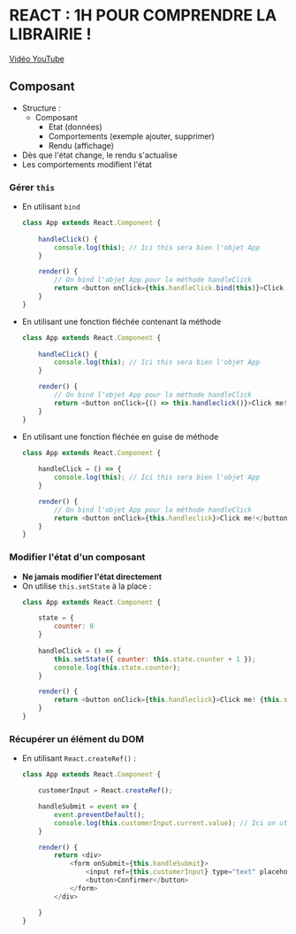# REACT : 1H POUR COMPRENDRE LA LIBRAIRIE !

[Vidéo YouTube](https://www.youtube.com/watch?v=no82oluCZag)

## Composant

* Structure :
    * Composant
        * Etat (données)
        * Comportements (exemple ajouter, supprimer)
        * Rendu (affichage)
* Dès que l'état change, le rendu s'actualise
* Les comportements modifient l'état

### Gérer `this`

* En utilisant `bind`
    ```js
    class App extends React.Component {
        
        handleClick() {
            console.log(this); // Ici this sera bien l'objet App
        }

        render() {
            // On bind l'objet App pour la méthode handleClick
            return <button onClick={this.handleClick.bind(this)}>Click me!</button>
        }
    }
    ```
* En utilisant une fonction fléchée contenant la méthode
    ```js
    class App extends React.Component {
        
        handleClick() {
            console.log(this); // Ici this sera bien l'objet App
        }

        render() {
            // On bind l'objet App pour la méthode handleClick
            return <button onClick={() => this.handleclick()}>Click me!</button>
        }
    }
    ```
* En utilisant une fonction fléchée en guise de méthode
    ```js
    class App extends React.Component {
        
        handleClick = () => {
            console.log(this); // Ici this sera bien l'objet App
        }

        render() {
            // On bind l'objet App pour la méthode handleClick
            return <button onClick={this.handleclick}>Click me!</button>
        }
    }
    ```

### Modifier l'état d'un composant

* **Ne jamais modifier l'état directement**
* On utilise `this.setState` à la place :
    ```js
    class App extends React.Component {

        state = {
            counter: 0
        }
        
        handleClick = () => {
            this.setState({ counter: this.state.counter + 1 });
            console.log(this.state.counter);
        }

        render() {
            return <button onClick={this.handleclick}>Click me! {this.state.counter}</button>
        }
    }
    ```

### Récupérer un élément du DOM

* En utilisant `React.createRef()` :
    ```js
    class App extends React.Component {

        customerInput = React.createRef();

        handleSubmit = event => {
            event.preventDefault();
            console.log(this.customerInput.current.value); // Ici on utilise l'élément this.customerInput
        }

        render() {
            return <div>
                <form onSubmit={this.handleSubmit}>
                    <input ref={this.customerInput} type="text" placeholder="Ajouter un client" />
                    <button>Confirmer</button> 
                </form>
            </div>

        }
    }
    ```